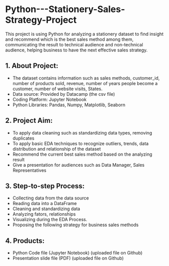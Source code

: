# Python---Stationery-Sales-Strategy-Project
This project is using Python for analyzing a stationery dataset to find insight and recommend which is the best sales method among them, communicating the result to technical audience and non-technical audience, helping business to have the next effective sales strategy.
## 1. About Project:
- The dataset contains information such as sales methods, customer_id, number of products sold, revenue, number of years people become  a customer, number of website visits, States.
- Data source: Provided by Datacamp (the csv file)
- Coding Platform: Jupyter Notebook
- Python Libraries: Pandas, Numpy, Matplotlib, Seaborn
## 2. Project Aim:
- To apply data cleaning such as standardizing data types, removing duplicates
- To apply basic EDA techniques to recognize outliers, trends, data distribution and relationship of the dataset
- Recommend the current best sales method based on the analyzing result
- Give a presentation for audiences such as Data Manager, Sales Representatives
## 3. Step-to-step Process:
- Collecting data from the data source
- Reading data into a DataFrame
- Cleaning and standardizing data
- Analyzing fators, relationships
- Visualizing during the EDA Process.
- Proposing the following strategy for business sales methods
## 4. Products:
- Python Code file (Jupyter Notebook) (uploaded file on Github)
- Presentation slide file (PDF) (uploaded file on Github)
